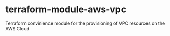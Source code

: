 # terraform-module-aws-vpc
Terraform convinience module for the provisioning of VPC resources on the AWS Cloud
